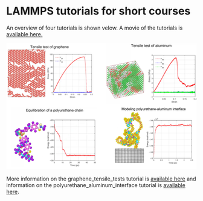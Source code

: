 # LAMMPS tutorials for short courses

An overview of four tutorials is shown velow. A movie of the tutorials is [available here.](https://youtu.be/CBFVeW0Jb18)

 <img src="overview.PNG" width="900">
 
More information on the graphene_tensile_tests tutorial is [available here](https://www.linkedin.com/pulse/how-perform-uniaxial-tensile-tests-graphene-sample-lammps-dewapriya/) and information on the polyurethane_aluminum_interface tutorial is [available here](https://github.com/nuwan-d/polymer_metal_interface/blob/master/README.md).
